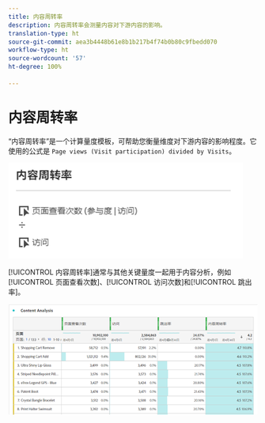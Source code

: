 ```yaml
---
title: 内容周转率
description: 内容周转率会测量内容对下游内容的影响。
translation-type: ht
source-git-commit: aea3b4448b61e8b1b217b4f74b0b80c9fbedd070
workflow-type: ht
source-wordcount: '57'
ht-degree: 100%

---
```



# 内容周转率

“内容周转率”是一个计算量度模板，可帮助您衡量维度对下游内容的影响程度。它使用的公式是 `Page views (Visit participation) divided by Visits`。

![](assets/cont-velo-1.png)

[!UICONTROL 内容周转率]通常与其他关键量度一起用于内容分析，例如[!UICONTROL 页面查看次数]、[!UICONTROL 访问次数]和[!UICONTROL 跳出率]。

![](assets/cont-velo-3.png)
